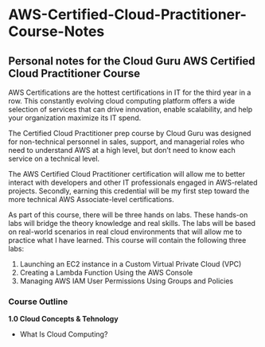 # AWS-Certified-Cloud-Practitioner-Course-Notes
## Personal notes for the Cloud Guru AWS Certified Cloud Practitioner Course

AWS Certifications are the hottest certifications in IT for the third year in a row. This constantly evolving cloud computing platform offers a wide selection of services that can drive innovation, enable scalability, and help your organization maximize its IT spend.

The Certified Cloud Practitioner prep course by Cloud Guru was designed for non-technical personnel in sales, support, and managerial roles who need to understand AWS at a high level, but don’t need to know each service on a technical level.

The AWS Certified Cloud Practitioner certification will allow me to better interact with developers and other IT professionals engaged in AWS-related projects. Secondly, earning this credential will be my first step toward the more technical AWS Associate-level certifications.

As part of this course, there will be three hands on labs. These hands-on labs will bridge the theory knowledge and real skills. The labs will be based on real-world scenarios in real cloud environments that will allow me to practice what I have learned. This course will contain the following three labs:
1. Launching an EC2 instance in a Custom Virtual Private Cloud (VPC) 
2. Creating a Lambda Function Using the AWS Console
3. Managing AWS IAM User Permissions Using Groups and Policies

### Course Outline

**1.0 Cloud Concepts & Tehnology**
  - What Is Cloud Computing?
  
